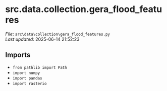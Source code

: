 # src.data.collection.gera_flood_features

*File*: `src\data\collection\gera_flood_features.py`  
*Last updated*: 2025-06-14 21:52:23

## Imports

- `from pathlib import Path`  
- `import numpy`  
- `import pandas`  
- `import rasterio`  


